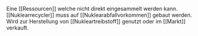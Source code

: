 Eine [[Ressourcen]] welche nicht direkt eingesammelt werden kann.
[[Nuklearrecycler]] muss auf [[Nuklearabfallvorkommen]] gebaut werden.
Wird zur Herstellung von [[Nukleartreibstoff]] genutzt oder im [[Markt]] verkauft.